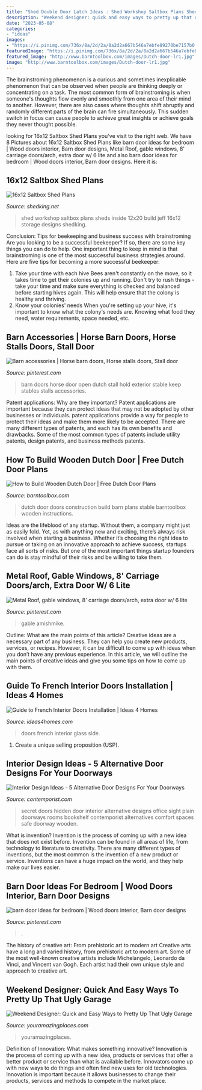 ```yaml
---
title: "Shed Double Door Latch Ideas : Shed Workshop Saltbox Plans Sheds Inside 12x20 Build Jeff 16x12 Storage Designs Shedking"
description: "Weekend designer: quick and easy ways to pretty up that ugly garage"
date: "2023-05-08"
categories:
- "ideas"
images:
- "https://i.pinimg.com/736x/8a/2d/2a/8a2d2a667b546a7ebfe89270be7157b0.jpg"
featuredImage: "https://i.pinimg.com/736x/8a/2d/2a/8a2d2a667b546a7ebfe89270be7157b0.jpg"
featured_image: "http://www.barntoolbox.com/images/Dutch-door-lr1.jpg"
image: "http://www.barntoolbox.com/images/Dutch-door-lr1.jpg"
---
```



The brainstroming phenomenon is a curious and sometimes inexplicable phenomenon that can be observed when people are thinking deeply or concentrating on a task. The most common form of brainstroming is when someone's thoughts flow evenly and smoothly from one area of their mind to another. However, there are also cases where thoughts shift abruptly and randomly different parts of the brain can fire simultaneously. This sudden switch in focus can cause people to achieve great insights or achieve goals they never thought possible.

	

		
looking for 16x12 Saltbox Shed Plans you've visit to the right web. We have 8 Pictures about 16x12 Saltbox Shed Plans like barn door ideas for bedroom | Wood doors interior, Barn door designs, Metal Roof, gable windows, 8&#039; carriage doors/arch, extra door w/ 6 lite and also barn door ideas for bedroom | Wood doors interior, Barn door designs. Here it is:
		
    
## 16x12 Saltbox Shed Plans

<img loading=lazy src="https://www.shedking.net/images/jeffs-saltbox-inside-workshop-500.jpg" onerror="this.onerror=null;this.src='https://tse2.mm.bing.net/th?id=OIP.R7MrXx2MKJLkG8A2XsxBuQHaEK&amp;pid=15.1';" alt="16x12 Saltbox Shed Plans">

_Source: shedking.net_

>shed workshop saltbox plans sheds inside 12x20 build jeff 16x12 storage designs shedking. 

	

Conclusion: Tips for beekeeping and business success with brainstroming
Are you looking to be a successful beekeeper? If so, there are some key things you can do to help. One important thing to keep in mind is that brainstroming is one of the most successful business strategies around. Here are five tips for becoming a more successful beekeeper:

1. Take your time with each hive
Bees aren't constantly on the move, so it takes time to get their colonies up and running. Don't try to rush things - take your time and make sure everything is checked and balanced before starting hives again. This will help ensure that the colony is healthy and thriving.
2. Know your colonies' needs
When you're setting up your hive, it's important to know what the colony's needs are. Knowing what food they need, water requirements, space needed, etc.

    
## Barn Accessories | Horse Barn Doors, Horse Stalls Doors, Stall Door

<img loading=lazy src="https://i.pinimg.com/736x/ae/37/c8/ae37c8248373880155724007b3f6a26e--the-top-for-the.jpg" onerror="this.onerror=null;this.src='https://tse2.mm.bing.net/th?id=OIP.Ps7K824-6YntIYGgplu0xwHaF_&amp;pid=15.1';" alt="Barn accessories | Horse barn doors, Horse stalls doors, Stall door">

_Source: pinterest.com_

>barn doors horse door open dutch stall hold exterior stable keep stables stalls accessories. 

	

Patent applications: Why are they important?
Patent applications are important because they can protect ideas that may not be adopted by other businesses or individuals. patent applications provide a way for people to protect their ideas and make them more likely to be accepted. There are many different types of patents, and each has its own benefits and drawbacks. Some of the most common types of patents include utility patents, design patents, and business methods patents.

    
## How To Build Wooden Dutch Door | Free Dutch Door Plans

<img loading=lazy src="http://www.barntoolbox.com/images/Dutch-door-lr1.jpg" onerror="this.onerror=null;this.src='https://tse3.mm.bing.net/th?id=OIP.SInzM1auZgfCO-viTeMfggHaJ4&amp;pid=15.1';" alt="How to Build Wooden Dutch Door | Free Dutch Door Plans">

_Source: barntoolbox.com_

>dutch door doors construction build barn plans stable barntoolbox wooden instructions. 

	

Ideas are the lifeblood of any startup. Without them, a company might just as easily fold. Yet, as with anything new and exciting, there’s always risk involved when starting a business. Whether it’s choosing the right idea to pursue or taking on an innovative approach to achieve success, startups face all sorts of risks. But one of the most important things startup founders can do is stay mindful of their risks and be willing to take them.

    
## Metal Roof, Gable Windows, 8&#039; Carriage Doors/arch, Extra Door W/ 6 Lite

<img loading=lazy src="https://i.pinimg.com/736x/6a/f7/1d/6af71d81f5cc76184eb19cb351ea0201.jpg" onerror="this.onerror=null;this.src='https://tse4.mm.bing.net/th?id=OIP.KbEXFiec8JOgkNw-EGwDPwHaFi&amp;pid=15.1';" alt="Metal Roof, gable windows, 8&#039; carriage doors/arch, extra door w/ 6 lite">

_Source: pinterest.com_

>gable amishmike. 

	

Outline: What are the main points of this article?
Creative ideas are a necessary part of any business. They can help you create new products, services, or recipes. However, it can be difficult to come up with ideas when you don’t have any previous experience. In this article, we will outline the main points of creative ideas and give you some tips on how to come up with them.

    
## Guide To French Interior Doors Installation | Ideas 4 Homes

<img loading=lazy src="http://www.ideas4homes.com/wp-content/uploads/2015/11/Small-White-Side-Table-and-Dark-Glass-Vase-beside-White-French-Interior-Doors-on-Laminate-Flooring.jpg" onerror="this.onerror=null;this.src='https://tse4.mm.bing.net/th?id=OIP.Dy11bk3llQIZznutDoPXUgHaF-&amp;pid=15.1';" alt="Guide to French Interior Doors Installation | Ideas 4 Homes">

_Source: ideas4homes.com_

>doors french interior glass side. 

	

1. Create a unique selling proposition (USP).

    
## Interior Design Ideas - 5 Alternative Door Designs For Your Doorways

<img loading=lazy src="http://www.contemporist.com/wp-content/uploads/2016/10/door-alternatives_251016_11-e1477596749675-800x1023.jpg" onerror="this.onerror=null;this.src='https://tse3.mm.bing.net/th?id=OIP.6C4jpgjxTsW6zc3xyZSF4QHaJe&amp;pid=15.1';" alt="Interior Design Ideas - 5 Alternative Door Designs For Your Doorways">

_Source: contemporist.com_

>secret doors hidden door interior alternative designs office sight plain doorways rooms bookshelf contemporist alternatives comfort spaces safe doorway wooden. 

	

What is invention?
Invention is the process of coming up with a new idea that does not exist before. Invention can be found in all areas of life, from technology to literature to creativity. There are many different types of inventions, but the most common is the invention of a new product or service. Inventions can have a huge impact on the world, and they help make our lives easier.

    
## Barn Door Ideas For Bedroom | Wood Doors Interior, Barn Door Designs

<img loading=lazy src="https://i.pinimg.com/736x/8a/2d/2a/8a2d2a667b546a7ebfe89270be7157b0.jpg" onerror="this.onerror=null;this.src='https://tse1.mm.bing.net/th?id=OIP.Pd0NJpYp7POKPOmoBVPAxwHaLH&amp;pid=15.1';" alt="barn door ideas for bedroom | Wood doors interior, Barn door designs">

_Source: pinterest.com_

>. 

	

The history of creative art: From prehistoric art to modern art
Creative arts have a long and varied history, from prehistoric art to modern art. Some of the most well-known creative artists include Michelangelo, Leonardo da Vinci, and Vincent van Gogh. Each artist had their own unique style and approach to creative art.

    
## Weekend Designer: Quick And Easy Ways To Pretty Up That Ugly Garage

<img loading=lazy src="http://www.youramazingplaces.com/wp-content/uploads/2015/02/traditional-garage-and-shed2.jpg" onerror="this.onerror=null;this.src='https://tse1.mm.bing.net/th?id=OIP.dNIwo1nPuvuXlqOxI0VxGwHaE8&amp;pid=15.1';" alt="Weekend Designer: Quick and Easy Ways to Pretty Up That Ugly Garage">

_Source: youramazingplaces.com_

>youramazingplaces. 

	

Definition of Innovation: What makes something innovative?
Innovation is the process of coming up with a new idea, products or services that offer a better product or service than what is available before. Innovators come up with new ways to do things and often find new uses for old technologies. Innovation is important because it allows businesses to change their products, services and methods to compete in the market place.

